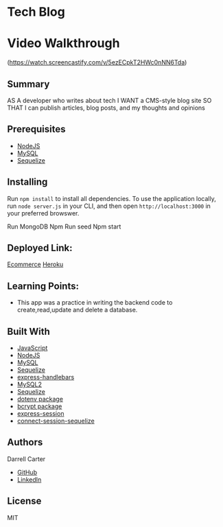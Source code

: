 # Tech Blog

# Video Walkthrough
(https://watch.screencastify.com/v/5ezECpkT2HWc0nNN6Tda)



## Summary
AS A developer who writes about tech
I WANT a CMS-style blog site
SO THAT I can publish articles, blog posts, and my thoughts and opinions

## Prerequisites
* [NodeJS](https://nodejs.org/)
* [MySQL](https://www.npmjs.com/package/mysql2)
* [Sequelize](https://www.npmjs.com/package/sequelize)

## Installing
Run `npm install` to install all dependencies. To use the application locally, run `node server.js` in your CLI, and then open `http://localhost:3000` in your preferred browswer.

Run MongoDB
Npm Run seed
Npm start


## Deployed Link:
[Ecommerce](https://github.com/dcarter45/tech-blog)
[Heroku](https://github.com/dcarter45/tech-blog)


## Learning Points:
* This app was a practice in writing the backend code to create,read,update and delete a database.


## Built With
* [JavaScript](https://developer.mozilla.org/en-US/docs/Web/JavaScript)
* [NodeJS](https://nodejs.org/)
* [MySQL](https://www.npmjs.com/package/mysql2)
* [Sequelize](https://www.npmjs.com/package/sequelize)
* [express-handlebars](https://www.npmjs.com/package/express-handlebars)  
* [MySQL2](https://www.npmjs.com/package/mysql2) 
* [Sequelize](https://www.npmjs.com/package/sequelize) 
* [dotenv package](https://www.npmjs.com/package/dotenv) 
* [bcrypt package](https://www.npmjs.com/package/bcrypt)  
* [express-session](https://www.npmjs.com/package/express-session)  
* [connect-session-sequelize](https://www.npmjs.com/package/connect-session-sequelize) 

## Authors
Darrell Carter
* [GitHub](https://github.com/dcarter45)
* [LinkedIn](https://www.linkedin.com/in/darrell-carter-5030a3a9/)

## License
MIT

 

 

